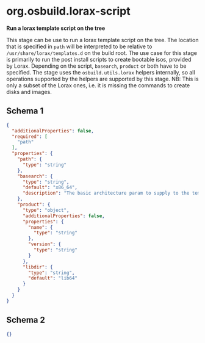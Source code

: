 
# org.osbuild.lorax-script

**Run a lorax template script on the tree**

This stage can be use to run a lorax template script on the tree.
The location that is specified in `path` will be interpreted to be
relative to `/usr/share/lorax/templates.d` on the build root.
The use case for this stage is primarily to run the post install
scripts to create bootable isos, provided by Lorax. Depending on
the script, `basearch`, `product` or both have to be specified.
The stage uses the `osbuild.utils.lorax` helpers internally, so all
operations supported by the helpers are supported by this stage.
NB: This is only a subset of the Lorax ones, i.e. it is missing the
commands to create disks and images.

## Schema 1

```json
{
  "additionalProperties": false,
  "required": [
    "path"
  ],
  "properties": {
    "path": {
      "type": "string"
    },
    "basearch": {
      "type": "string",
      "default": "x86_64",
      "description": "The basic architecture param to supply to the template"
    },
    "product": {
      "type": "object",
      "additionalProperties": false,
      "properties": {
        "name": {
          "type": "string"
        },
        "version": {
          "type": "string"
        }
      },
      "libdir": {
        "type": "string",
        "default": "lib64"
      }
    }
  }
}
```

## Schema 2

```json
{}
```
